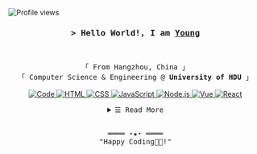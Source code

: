 <!-- https://github.com/Riadloc/ -->
<!-- April 15, 2021 -->
<!-- leave a STAR, if you like it ! -->

<!-- Profile Views Counter -->
![Profile views](https://gpvc.arturio.dev/Riadloc?v=3)

<!-- Intro  -->
<h3 align="center">
        <samp>&gt; Hello World!, I am
                <b><a target="_blank" href="https://shahriarshafin.me/">Young</a></b>
        </samp>
</h3>
<br>

<p align="center">
        <!-- Organisation  -->
        <samp>
                「 From Hangzhou, China 」
                <br>
                「 Computer Science & Engineering @<b> University of HDU</b> 」
                <br>
                <br>
        </samp>
        <!-- Programming Languages -->
        <!-- Code logo -->
        <a href="https://github.com/Riadloc?tab=repositories" target="_blank"><img alt="Code"
                        src="https://img.shields.io/badge/-code-000000?style=flat-square&logo=Plex&logoColor=white">
        </a>
        <!-- HTML -->
        <a href="https://github.com/Riadloc?tab=repositories" target="_blank"><img alt="HTML"
                        src="https://img.shields.io/badge/-HTML-E34F26?style=flat-square&logo=HTML5&logoColor=white">
        </a>
        <!-- CSS  -->
        <a href="https://github.com/Riadloc?tab=repositories" target="_blank"><img alt="CSS"
                        src="https://img.shields.io/badge/-CSS-1572B6?style=flat-square&logo=CSS3&logoColor=white">
        </a>
        <!-- JavaScript -->
        <a href="https://github.com/Riadloc?tab=repositories" target="_blank"><img alt="JavaScript"
                        src="https://img.shields.io/badge/-JavaScript-F7DF1E?style=flat-square&logo=JavaScript&logoColor=white">
        </a>
        <!-- Node.js -->
        <a href="https://github.com/Riadloc?tab=repositories" target="_blank"><img alt="Node.js"
                        src="https://img.shields.io/badge/-Node.js-339933?style=flat-square&logo=Node.js&logoColor=white">
        </a>
        <!-- Vue -->
        <a href="https://github.com/Riadloc?tab=repositories" target="_blank"><img alt="Vue"
                        src="https://img.shields.io/badge/-Vue-4FC08D?style=flat-square&logo=Vue.js&logoColor=white">
        </a>
        <!-- React -->
        <a href="https://github.com/Riadloc?tab=repositories" target="_blank"><img alt="React"
                        src="https://img.shields.io/badge/-React-61DAFB?style=flat-square&logo=React&logoColor=white">
        </a>
</p>

<!-- Details Section-->
<details align="center">
    <summary> <samp>&#9776; Read More</samp></summary>
    <p align="center">
        <br>
        <!-- Activity Widget -->
        <img alt="Riadloc's GitHub Stats"
                src="https://github-readme-stats.vercel.app/api?username=Riadloc&show_icons=true&theme=dracula" />
        <br>
        <!-- Social Links -->
        <p>Find me on</p>
        <!-- Gmail -->
        <a href="mailto:wanggle55@gmail.com" target="_blank"><img alt="Gmail"
                src="https://img.shields.io/badge/-Gmail-EA4335?style=flat-square&logo=Gmail&logoColor=white">
        </a>
        <!-- Bilibili -->
        <a href="https://www.bilibili.com" target="_blank"><img alt="Bilibili"
                src="https://img.shields.io/badge/-Bilibili-00A1D6?style=flat-square&logo=Bilibili&logoColor=white">
        </a>
    </p>
</details>
<br>

<!-- Footer -->
<samp>
    <p align="center">
        ════ ⋆★⋆ ════
        <br>
        "Happy Coding👨‍💻!"
    </p>
</samp>

